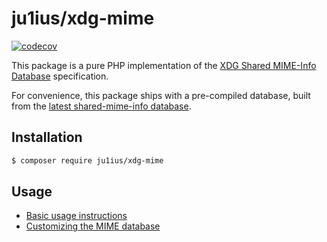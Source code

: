 # ju1ius/xdg-mime

[![codecov](https://codecov.io/gh/ju1ius/xdg-mime/branch/main/graph/badge.svg?token=EO5QT1GNKW)](https://codecov.io/gh/ju1ius/xdg-mime)

This package is a pure PHP implementation of the
[XDG Shared MIME-Info Database](http://standards.freedesktop.org/shared-mime-info-spec/) specification.

For convenience, this package ships with a pre-compiled database, built from the
[latest shared-mime-info database](https://gitlab.freedesktop.org/xdg/shared-mime-info/-/blob/master/data/freedesktop.org.xml.in).


## Installation

```sh
$ composer require ju1ius/xdg-mime
```

## Usage

* [Basic usage instructions](docs/basic_usage.md)
* [Customizing the MIME database](docs/customization.md)

